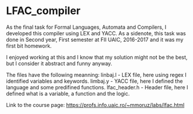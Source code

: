 # LFAC_compiler
As the final task for Formal Languages, Automata and Compilers, I developed this compiler using LEX and YACC.
As a sidenote, this task was done in Second year, First semester at FII UAIC, 2016-2017 and it was my first bit homework.

I enjoyed working at this and I know that my solution might not be the best, but I consider it abstract and funny anyway.

The files have the following meanning:
linbaj.l - LEX file, here using regex I identified variables and keywords.
limbaj.y - YACC file, here I defined the language and some predifined functions.
lfac_header.h - Header file, here I defined what is a variable, a function and the logic.

Link to the course page: https://profs.info.uaic.ro/~mmoruz/labs/lfac.html
